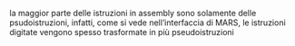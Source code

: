 la maggior parte delle istruzioni in assembly sono solamente delle psudoistruzioni, infatti, come si vede nell’interfaccia di MARS, le istruzioni digitate vengono spesso trasformate in più pseudoistruzioni 